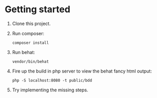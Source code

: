 # Getting started

1. Clone this project.
2. Run composer:

    ```
    composer install
    ```

3. Run behat:

    ```
    vendor/bin/behat
    ```
    
4. Fire up the build in php server to view the behat fancy html output:

    ```
    php -S localhost:8080 -t public/bdd
    ```
    
5. Try implementing the missing steps.